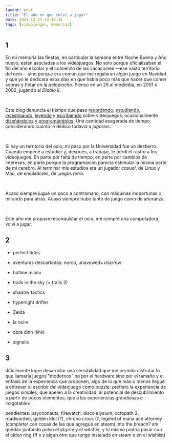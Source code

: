 ```yaml
---
layout: post
title: "El año en que volví a jugar"
date: 2023-12-27 12:12:31
tags: [videojuegos, memorias]
---
```


<div class="org-center"><h2>1</h2></div>

En mi memoria las fiestas, en particular la semana entre Noche Buena y Año nuevo, están asociadas a los videojuegos. No solo porque oficializaban el fin del año escolar y el comienzo de las vacaciones &#x2014;ese vasto territorio del ocio&#x2014; sino porque era común que me regalaran algún juego en Navidad y que yo le dedicara esos días en que había poco más que hacer que comer sobras y flotar en la pelopincho. Pienso en un 25 al mediodía, en 2001 o 2002, jugando al *Diablo II*.

<br/>
<div></div>

Este blog denuncia el tiempo que paso [recordando](../2020-09-29-memoria-videojueguistica/), [estudiando](../2023-06-16-del-videojuego-como-puzzle), [investigando](../2022-08-09-llegando-los-monos), [leyendo](../2023-09-18-literatura-videojueguistica-vol-2) y [escribiendo](../2023-11-01-notas-sobre-obra-dinn) sobre videojuegos; ocasionalmente [diseñándolos](https://github.com/facundoolano/rpg-cli) y [programándolos](https://github.com/facundoolano/house-taken-over). Una cantidad exagerada de tiempo, considerando cuánto le dedico todavía a *jugarlos*.

<br/>
<div></div>

Si hay un territorio del ocio, mi paso por la Universidad fue un destierro. Cuando empecé a estudiar y, después, a trabajar, le perdí el rastro a los videojuegos. En parte por falta de tiempo, en parte por cambios de intereses, en parte porque la programación parecía estimular la misma parte de mi cerebro. Al terminar mis estudios era un jugador *casual*, de Linux y Mac, de emuladores, de juegos *retro*.

<br/>
<div></div>

Acaso siempre jugué un poco a contramano, con máquinas inoportunas o mirando para atrás. Acaso siempre hubo tanto de juego como de añoranza.

<br/>
<div></div>

Este año me propuse reconquistar el ocio, me compré una computadora, volví a jugar.

<div class="org-center"><h2>2</h2></div>

-   perfect tides
-   aventuras descartadas: norco, unavowed++barrow

-   hotline miami

-   trails in the sky (+ trails 2)
-   shadow tactics
-   hyperlight drifter

-   Zelda
-   la noire

-   obra dinn (link)
-   signalis

<div class="org-center"><h2>3</h2></div>

difícilmente logre desarrollar una sensibilidad que me permita disfrutar lo que llamaría juegos "modernos" no por el hardware sino por el tamaño y el énfasis de la experiencia que proponen, algo de lo que más o menos llegué a entrever al escribir del videojuego como puzzle: prefiero la experiencia de juegos simples, que apelen a la creatividad, al potencial de descubrimiento a partir de pocos elementos, que a las experiencias grandiosas e inagotables

pendientes: psychonauts, firewatch, disco elysium, octopath 2, roadwarden, golden idol (?), chrono cross (?, legend of mana ace attorney (completar con cosas de las que agregué en steam) into the breach? ahí quedan juntando polvo el skyrim y el witcher, y lo mismo podría pasar con el elden ring (ff x y algun otro que tengo instalado en steam o en el wishlist)